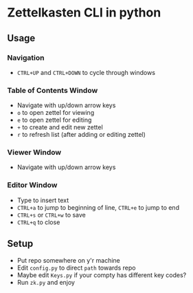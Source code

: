 # Zettelkasten CLI in python

## Usage

### Navigation

- `CTRL+UP` and `CTRL+DOWN` to cycle through windows

### Table of Contents Window

- Navigate with up/down arrow keys
- `o` to open zettel for viewing
- `e` to open zettel for editing
- `+` to create and edit new zettel
- `r` to refresh list (after adding or editing zettel)

### Viewer Window

- Navigate with up/down arrow keys

### Editor Window

- Type to insert text
- `CTRL+a` to jump to beginning of line, `CTRL+e` to jump to end
- `CTRL+s` or `CTRL+w` to save
- `CTRL+q` to close

## Setup

- Put repo somewhere on y'r machine
- Edit `config.py` to direct `path` towards repo
- Maybe edit `Keys.py` if your compty has different key codes?
- Run `zk.py` and enjoy

